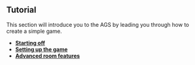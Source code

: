 Tutorial
--------

This section will introduce you to the AGS by leading you through how to
create a simple game.

- [**Starting off**](StartingOff)
- [**Setting up the game**](Settingupthegame)
- [**Advanced room features**](AdvancedRoomFeatures)

